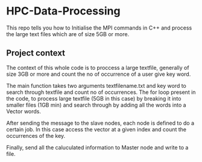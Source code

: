 HPC-Data-Processing
===================

This repo tells you how to Initialise the MPI commands in C++ and process the large text files which are of size 5GB or more.

Project context
---------------
The context of this whole code is to proccess a large textfile, generally of size 3GB or more and count the no of occurrence of a user give key word.

The main function takes two arguments textfilename.txt and key word to search through textfile and count no of occurrences.
The for loop present in the code, to process large textfile (5GB in this case) by breaking it into smaller files (1GB min) and search through by adding all the words into a Vector<string> words. 

After sending the message to the slave nodes, each node is defined to do a certain job. In this case access the vector<string> at a given index and count the occurrences of the key. 

Finally, send all the caluculated information to Master node and write to a file.
